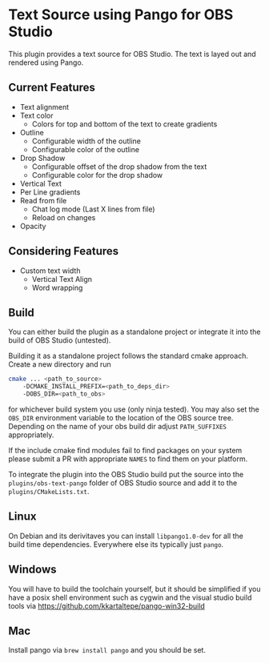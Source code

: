Text Source using Pango for OBS Studio
======================================

This plugin provides a text source for OBS Studio. The text is layed out
and rendered using Pango.

Current Features
----------------

* Text alignment
* Text color
  * Colors for top and bottom of the text to create gradients
* Outline
  * Configurable width of the outline
  * Configurable color of the outline
* Drop Shadow
  * Configurable offset of the drop shadow from the text
  * Configurable color for the drop shadow
* Vertical Text
* Per Line gradients
* Read from file
  * Chat log mode (Last X lines from file)
  * Reload on changes
* Opacity

Considering Features
----------------
* Custom text width
  * Vertical Text Align
  * Word wrapping

Build
-----

You can either build the plugin as a standalone project or integrate it
into the build of OBS Studio (untested).

Building it as a standalone project follows the standard cmake approach.
Create a new directory and run 
```bash
cmake ... <path_to_source>
	-DCMAKE_INSTALL_PREFIX=<path_to_deps_dir>
	-DOBS_DIR=<path_to_obs>
```
for whichever build system you use (only ninja tested). You may also set
the `OBS_DIR` environment variable to the location of the OBS source tree.
Depending on the name of your obs build dir adjust `PATH_SUFFIXES`
appropriately.

If the include cmake find modules fail to find packages on your system
please submit a PR with appropriate `NAMES` to find them on your platform.

To integrate the plugin into the OBS Studio build put the source into
the `plugins/obs-text-pango` folder of OBS Studio source and add it to the
`plugins/CMakeLists.txt`.

Linux
-----
On Debian and its derivitaves you can install `libpango1.0-dev` for all the build time dependencies. Everywhere else its typically just `pango`.

Windows
-----
You will have to build the toolchain yourself, but it should be simplified if you have a posix shell environment such as cygwin and the visual studio build tools via https://github.com/kkartaltepe/pango-win32-build

Mac
-----
Install pango via `brew install pango` and you should be set.
